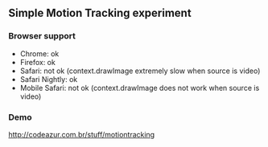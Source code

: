 ## Simple Motion Tracking experiment

### Browser support

* Chrome: ok
* Firefox: ok
* Safari: not ok (context.drawImage extremely slow when source is video)
* Safari Nightly: ok
* Mobile Safari: not ok (context.drawImage does not work when source is video)

### Demo

http://codeazur.com.br/stuff/motiontracking
